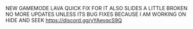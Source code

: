 NEW GAMEMODE LAVA QUICK FIX FOR IT ALSO SLIDES A LITTLE BROKEN NO MORE UPDATES UNLESS ITS BUG FIXES BECAUSE I AM WORKING ON HIDE AND SEEK https://discord.gg/yYAevqcS9Q
               
